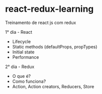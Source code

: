 # react-redux-learning
Treinamento de react js com redux

1° dia - React
- Lifecycle
- Static methods (defaultProps, propTypes)
- Initial state
- Performance

2° dia - Redux
- O que é?
- Como funciona?
- Action, Action creators, Reducers, Store
